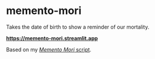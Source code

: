 # memento-mori

Takes the date of birth to show a reminder of our mortality.

**https://memento-mori.streamlit.app**

Based on my [*Memento Mori* script](https://github.com/tmitzka/memento-mori).
